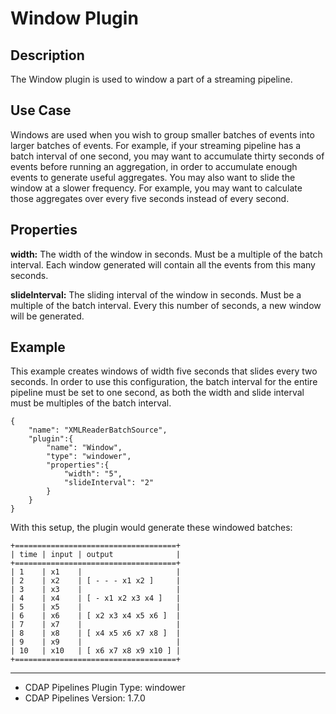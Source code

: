 # Window Plugin


Description
-----------
The Window plugin is used to window a part of a streaming pipeline.


Use Case
--------
Windows are used when you wish to group smaller batches of events into larger batches of events.
For example, if your streaming pipeline has a batch interval of one second, you may want to accumulate
thirty seconds of events before running an aggregation, in order to accumulate enough events to generate
useful aggregates. You may also want to slide the window at a slower frequency. For example, you may want to
calculate those aggregates over every five seconds instead of every second.

Properties
----------
**width:** The width of the window in seconds. Must be a multiple of the batch interval.
Each window generated will contain all the events from this many seconds.

**slideInterval:** The sliding interval of the window in seconds. Must be a multiple of the batch interval.
Every this number of seconds, a new window will be generated.

Example
-------
This example creates windows of width five seconds that slides every two seconds. In order to use this
configuration, the batch interval for the entire pipeline must be set to one second, as both the width
and slide interval must be multiples of the batch interval.

    {
        "name": "XMLReaderBatchSource",
        "plugin":{
            "name": "Window",
            "type": "windower",
            "properties":{
                "width": "5",
                "slideInterval": "2"
            }
        }
    }

With this setup, the plugin would generate these windowed batches:

    +====================================+
    | time | input | output              |
    +====================================+
    | 1    | x1    |                     |
    | 2    | x2    | [ - - - x1 x2 ]     |
    | 3    | x3    |                     |
    | 4    | x4    | [ - x1 x2 x3 x4 ]   |
    | 5    | x5    |                     |
    | 6    | x6    | [ x2 x3 x4 x5 x6 ]  |
    | 7    | x7    |                     |
    | 8    | x8    | [ x4 x5 x6 x7 x8 ]  |
    | 9    | x9    |                     |
    | 10   | x10   | [ x6 x7 x8 x9 x10 ] |
    +====================================+

---
- CDAP Pipelines Plugin Type: windower
- CDAP Pipelines Version: 1.7.0
